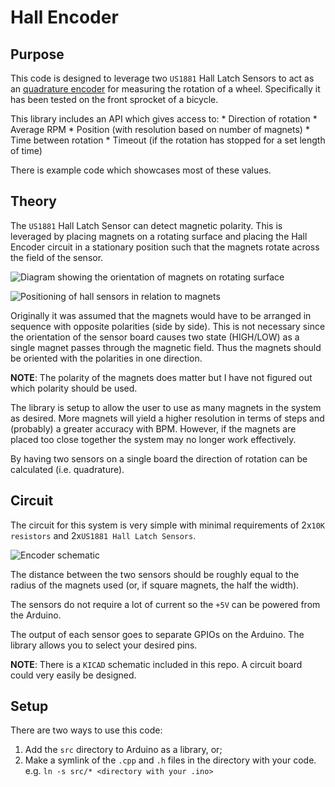 # Hall Encoder

## Purpose
This code is designed to leverage two `US1881` Hall Latch Sensors to act as an [quadrature encoder](https://en.wikipedia.org/wiki/Rotary_encoder) for measuring the rotation of a wheel. Specifically it has been tested on the front sprocket of a bicycle.

This library includes an API which gives access to:
    * Direction of rotation
    * Average RPM
    * Position (with resolution based on number of magnets)
    * Time between rotation
    * Timeout (if the rotation has stopped for a set length of time)

There is example code which showcases most of these values.

## Theory
The `US1881` Hall Latch Sensor can detect magnetic polarity. This is leveraged by placing magnets on a rotating surface and placing the Hall Encoder circuit in a stationary position such that the magnets rotate across the field of the sensor.

![Diagram showing the orientation of magnets on rotating surface](https://github.com/sabjorn/hallEncoder/blob/master/fig/encoder_ring.png)

![Positioning of hall sensors in relation to magnets](https://github.com/sabjorn/hallEncoder/blob/master/fig/encoder_position.png)

Originally it was assumed that the magnets would have to be arranged in sequence with opposite polarities (side by side). This is not necessary since the orientation of the sensor board causes two state (HIGH/LOW) as a single magnet passes through the magnetic field. Thus the magnets should be oriented with the polarities in one direction.

**NOTE**: The polarity of the magnets does matter but I have not figured out which polarity should be used.

The library is setup to allow the user to use as many magnets in the system as desired. More magnets will yield a higher resolution in terms of steps and (probably) a greater accuracy with BPM. However, if the magnets are placed too close together the system may no longer work effectively.

By having two sensors on a single board the direction of rotation can be calculated (i.e. quadrature).

## Circuit
The circuit for this system is very simple with minimal requirements of 2x`10K resistors` and 2x`US1881 Hall Latch Sensors`.

![Encoder schematic](https://github.com/sabjorn/hallEncoder/blob/master/fig/hall_encoder_single.png)

The distance between the two sensors should be roughly equal to the radius of the magnets used (or, if square magnets, the half the width).

The sensors do not require a lot of current so the `+5V` can be powered from the Arduino.

The output of each sensor goes to separate GPIOs on the Arduino. The library allows you to select your desired pins.

**NOTE**: There is a `KICAD` schematic included in this repo. A circuit board could very easily be designed.

## Setup
There are two ways to use this code:
1. Add the `src` directory to Arduino as a library, or;
2. Make a symlink of the `.cpp` and `.h` files in the directory with your code. e.g. `ln -s src/* <directory with your .ino>`


